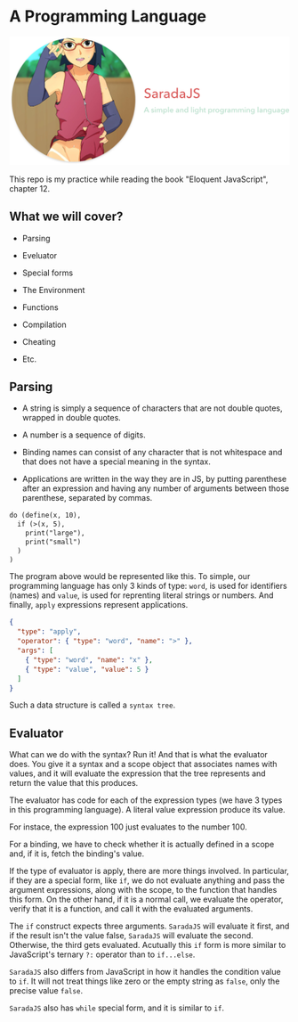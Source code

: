 # A Programming Language

![Logo](./lg@2x.png)

This repo is my practice while reading the book "Eloquent JavaScript", chapter 12.

## What we will cover?

- Parsing

- Eveluator

- Special forms

- The Environment

- Functions

- Compilation

- Cheating

- Etc.

## Parsing

- A string is simply a sequence of characters that are not double quotes, wrapped in double quotes.

- A number is a sequence of digits.

- Binding names can consist of any character that is not whitespace and that does not have a special meaning in the syntax.

- Applications are written in the way they are in JS, by putting parenthese after an expression and having any number of arguments between those parenthese, separated by commas.

```
do (define(x, 10),
  if (>(x, 5),
    print("large"),
    print("small")
  )
)
```

The program above would be represented like this. To simple, our programming language has only 3 kinds of type: `word`, is used for identifiers (names) and `value`, is used for reprenting literal strings or numbers. And finally, `apply` expressions represent applications.

```json
{
  "type": "apply",
  "operator": { "type": "word", "name": ">" },
  "args": [
    { "type": "word", "name": "x" },
    { "type": "value", "value": 5 }
  ]
}
```

Such a data structure is called a `syntax tree`.

## Evaluator

What can we do with the syntax? Run it! And that is what the evaluator does. You give it a syntax and a scope object that associates names with values, and it will evaluate the expression that the tree represents and return the value that this produces.

The evaluator has code for each of the expression types (we have 3 types in this programming language). A literal value expression produce its value.

For instace, the expression 100 just evaluates to the number 100.

For a binding, we have to check whether it is actually defined in a scope and, if it is, fetch the binding's value.

If the type of evaluator is apply, there are more things involved. In particular, if they are a special form, like `if`, we do not evaluate anything and pass the argument expressions, along with the scope, to the function that handles this form. On the other hand, if it is a normal call, we evaluate the operator, verify that it is a function, and call it with the evaluated arguments.

The `if` construct expects three arguments. `SaradaJS` will evaluate it first, and if the result isn't the value false, `SaradaJS` will evaluate the second. Otherwise, the third gets evaluated. Acutually this `if` form is more similar to JavaScript's ternary `?:` operator than to `if...else`.

`SaradaJS` also differs from JavaScript in how it handles the condition value to `if`. It will not treat things like zero or the empty string as `false`, only the precise value `false`.

`SaradaJS` also has `while` special form, and it is similar to `if`.

